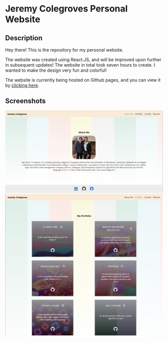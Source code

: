 # Jeremy Colegroves Personal Website

## Description
Hey there! This is the repository for my personal website.

The website was created using React.JS, and will be improved upon further in subsequent updates! The website in total took seven hours to create. I wanted to make the design very fun and colorful!

The website is currently being hosted on Github pages, and you can view it by [clicking here](https://jeremycolegrove2u.github.io/jc-portfolio/).

## Screenshots
![Website1](website-screenshot1.png "About Me")
![Website1](website-screenshot2.png "Projects")